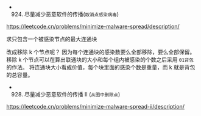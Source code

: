 - 924. 尽量减少恶意软件的传播(`取消点感染病毒`)

https://leetcode.cn/problems/minimize-malware-spread/description/

求只包含一个被感染节点的最大连通块

改成移除 k 个节点呢？
因为每个连通块的感染数要么全部移除，要么全部保留。
移除 k 个节点可以在算出联通块的大小和每个组内被感染的个数之后采用 `01背包`的作法。
将连通块大小看成价值，每个块里面的感染个数是重量，而 k 就是背包的总容量。

- 928. 尽量减少恶意软件的传播 II (`从图中删除点`)

https://leetcode.cn/problems/minimize-malware-spread-ii/description/

